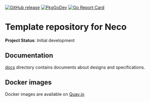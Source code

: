 [![GitHub release](https://img.shields.io/github/release/cybozu-go/moco-agent.svg?maxAge=60)][releases]
[![PkgGoDev](https://pkg.go.dev/badge/github.com/cybozu-go/moco-agent?tab=overview)](https://pkg.go.dev/github.com/cybozu-go/moco-agent?tab=overview)
[![Go Report Card](https://goreportcard.com/badge/github.com/cybozu-go/moco-agent)](https://goreportcard.com/report/github.com/cybozu-go/moco-agent)

Template repository for Neco
============================

**Project Status**: Initial development

Documentation
-------------

[docs](docs/) directory contains documents about designs and specifications.

Docker images
-------------

Docker images are available on [Quay.io](https://quay.io/repository/cybozu/moco-agent)

[releases]: https://github.com/cybozu-go/moco-agent/releases
